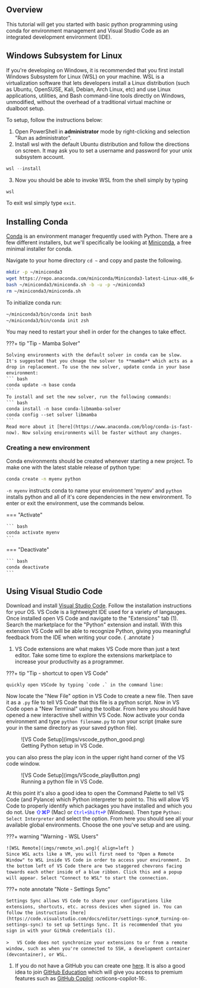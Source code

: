 ## Overview

This tutorial will get you started with basic python programming using conda for environment management and Visual Studio Code as an integrated development environment (IDE).

## Windows Subsystem for Linux

If you're developing on Windows, it is recommended that you first install Windows Subsystem for Linux (WSL) on your machine. WSL is a virtualization software that lets developers install a Linux distribution (such as Ubuntu, OpenSUSE, Kali, Debian, Arch Linux, etc) and use Linux applications, utilities, and Bash command-line tools directly on Windows, unmodified, without the overhead of a traditional virtual machine or dualboot setup.

To setup, follow the instructions below:

1. Open PowerShell in **administrator** mode by right-clicking and selection "Run as administrator".
2. Install wsl with the default Ubuntu distribution and follow the directions on screen. It may ask you to set a username and password for your unix subsystem account.
``` powershell
wsl --install
```
3. Now you should be able to invoke WSL from the shell simply by typing
``` powershell
wsl
```

To exit wsl simply type `exit`.

## Installing Conda

[Conda](https://conda.io/projects/conda/en/latest/index.html) is an environment manager frequently used with Python. There are a few different installers, but we'll specifically be looking at [Miniconda](https://docs.anaconda.com/miniconda/), a free minimal installer for conda.

Navigate to your home directory `cd ~` and copy and paste the following.

``` bash
mkdir -p ~/miniconda3
wget https://repo.anaconda.com/miniconda/Miniconda3-latest-Linux-x86_64.sh -O ~/miniconda3/miniconda.sh
bash ~/miniconda3/miniconda.sh -b -u -p ~/miniconda3
rm ~/miniconda3/miniconda.sh
```

To initialize conda run:

``` bash
~/miniconda3/bin/conda init bash
~/miniconda3/bin/conda init zsh
```

You may need to restart your shell in order for the changes to take effect.

???+ tip "Tip - Mamba Solver"

    Solving environments with the default solver in conda can be slow. It's suggested that you chnage the solver to **mamba** which acts as a drop in replacement. To use the new solver, update conda in your base environment:
    ``` bash
    conda update -n base conda
    ```
    To install and set the new solver, run the following commands:
    ``` bash
    conda install -n base conda-libmamba-solver
    conda config --set solver libmamba
    ```
    Read more about it [here](https://www.anaconda.com/blog/conda-is-fast-now). Now solving environments will be faster without any changes.

### Creating a new environment

Conda environments should be created whenever starting a new project. To make one with the latest stable release of python type:

``` bash
conda create -n myenv python
```
`-n myenv` instructs conda to name your environment 'myenv' and `python` installs python and all of it's core dependencies in the new environment. To enter or exit the environment, use the commands below.

=== "Activate"
    
    ``` bash
    conda activate myenv
    ```

=== "Deactivate"

    ``` bash
    conda deactivate
    ```

## Using Visual Studio Code

Download and install [Visual Studio Code](https://code.visualstudio.com/"). Follow the installation instructions for your OS. VS Code is a lightweight IDE used for a variety of langauges. Once installed open VS Code and navigate to the "Extensions" tab (1). Search the marketplace for the "Python" extension and install. With this extension VS Code will be able to recognize Python, giving you meaningful feedback from the IDE when writing your code.
{ .annotate }

1.  VS Code extensions are what makes VS Code more than just a text editor. Take some time to explore the extensions
    marketplace to increase your productivity as a programmer.

???+ tip "Tip - shortcut to open VS Code"

    quickly open VSCode by typing `code .` in the command line:

Now locate the "New File" option in VS Code to create a new file. Then save it as a `.py` file to tell VS Code that this file is a python script. Now in VS Code open a "New Terminal" using the toolbar. From here you should have opened a new interactive shell within VS Code. Now activate your conda environment and type `python filename.py` to run your script (make sure your in the same directory as your saved python file).

<figure markdown="span">
  ![VS Code Setup](imgs/vscode_python_good.png)
  <figcaption>Getting Python setup in VS Code.</figcaption>
</figure>

you can also press the play icon in the upper right hand corner of the VS code window. 
<figure markdown="span">
  ![VS Code Setup](imgs/VScode_playButton.png)
  <figcaption>Running a python file in VS Code.</figcaption>
</figure>

At this point it's also a good idea to open the Command Palette to tell VS Code (and Pylance) which Python interpreter to point to. This will allow VS Code to properly identify which packages you have installed and which you do not. Use <span style="color:blue">&#8679;&#8984;P</span> (Mac) or <span style="color:blue">`Ctrl+Shift+P`</span> (Windows). Then type `Python: Select Interpreter` and select the option. From here you should see all your available global environments. Choose the one you've setup and are using.

???+ warning "Warning - WSL Users"

    ![WSL Remote](imgs/remote_wsl.png){ align=left }
    Since WSL acts like a VM, you will first need to "Open a Remote Window" to WSL inside VS Code in order to access your environment. In the bottom left of VS Code there are two staggered chevrons facing towards each other inside of a blue ribbon. Click this and a popup will appear. Select "Connect to WSL" to start the connection.

???+ note annotate "Note - Settings Sync"

    Settings Sync allows VS Code to share your configurations like extensions, shortcuts, etc. across devices when signed in. You can follow the instructions [here](https://code.visualstudio.com/docs/editor/settings-sync#_turning-on-settings-sync) to set up Settings Sync. It is recommended that you sign in with your GitHub credentials (1).

    >   VS Code does not synchronize your extensions to or from a remote window, such as when you're connected to SSH, a development container (devcontainer), or WSL.

1.  If you do not have a GitHub you can create one [here](https://github.com/). It is also a good idea to join [GitHub Education](https://github.com/education/students) which will give you access to premium features such as [GitHub Copilot](https://github.com/features/copilot) :octicons-copilot-16:.
